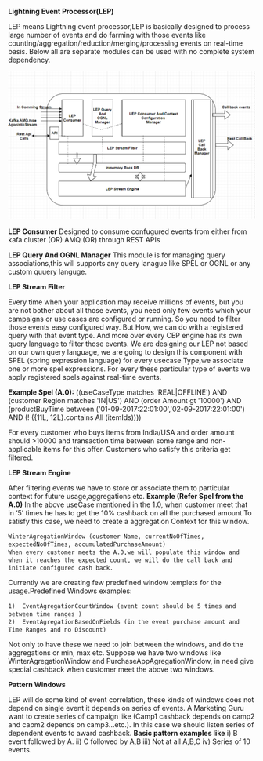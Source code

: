 
**Lightning Event Processor(LEP)**

LEP means Lightning event processor,LEP is basically designed to process large number of events and do farming with those events like counting/aggregation/reduction/merging/processing events on real-time basis.
Below all are separate modules can be used with no complete system dependency.

![Screenshot](image.png)

**LEP Consumer**
	Designed to consume confugured events from either from kafa cluster (OR) AMQ (OR) through REST APIs

**LEP Query And OGNL Manager**
	This module is for managing query associations,this will supports any query lanague like SPEL or OGNL or any custom quuery languge.

**LEP Stream Filter**

Every time when your application may receive millions of events, but you are not bother about all those events, you need only few events which your campaigns or use cases are configured or running. So you need to filter those events easy configured way.
But How, we can do with a registered query with that event type. And more over every CEP engine has its own query language to filter those events.
We are designing our LEP not based on our own query language, we are going to design this component with SPEL (spring expression language) for every usecase Type,we associate one or more spel expressions. For every these particular type of events we apply registered spels against real-time events.

   **Example Spel (A.0):**
		((useCaseType matches 'REAL|OFFLINE') AND (customer Region matches 'IN|US') 
	AND (order Amount gt '10000') AND (productBuyTime between ('01-09-2017:22:01:00','02-09-2017:22:01:00')  
	AND (! ({11L, 12L}.contains All (itemIds))))

For every customer who buys items from India/USA and order amount should >10000 and transaction time between some range and non-applicable items for this offer.
Customers who satisfy this criteria get filtered.

**LEP Stream Engine**

After filtering events we have to store or associate them to particular context for future usage,aggregations etc.
	**Example (Refer Spel from the A.0)**
 		In the above useCase mentioned in the 1.0, when customer meet that in ‘5’ times he has to get the 10% cashback on all the purchased amount.To satisfy this case, we need to create a aggregation Context for this window.

	WinterAgregationWindow (customer Name, currentNoOfTimes, expectedNoOfTimes, accumulatedPurchaseAmount)
	When every customer meets the A.0,we will populate this window and when it reaches the expected count, we will do the call back and initiate configured cash back.

Currently we are creating few predefined window templets for the usage.Predefined Windows examples:

	1)	EventAgregationCountWindow (event count should be 5 times and between time ranges )
	2)	EventAgregationBasedOnFields (in the event purchase amount and Time Ranges and no Discount)

Not only to have these we need to join between the windows, and do the aggregations or min, max etc.
Suppose we have two windows like WinterAgregationWindow and PurchaseAppAgregationWindow, in need give special cashback when customer meet the above two windows.

**Pattern Windows**

LEP will do some kind of event correlation, these kinds of windows does not depend on single event it depends on series of events.
A Marketing Guru want to create series of campaign like (Camp1 cashback depends on camp2 and capm2 depends on camp3...etc.).
In this case we should listen series of dependent events to award cashback.
**Basic pattern examples like**
	i)	B event followed by A.
	ii)	C followed by A,B
	iii)	Not at all A,B,C
	iv)	Series of 10 events.










 





